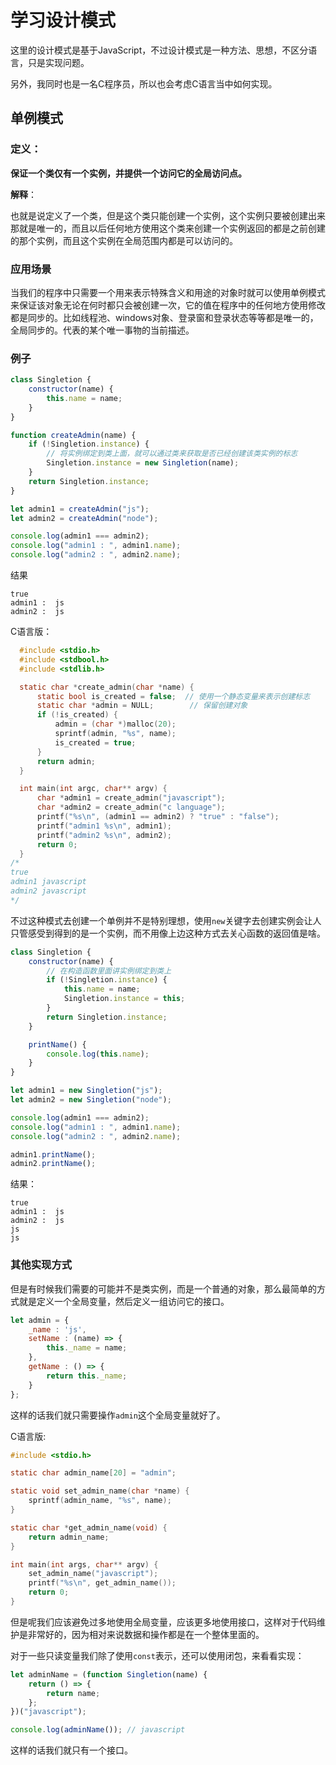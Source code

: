 # 学习设计模式

这里的设计模式是基于JavaScript，不过设计模式是一种方法、思想，不区分语言，只是实现问题。

另外，我同时也是一名C程序员，所以也会考虑C语言当中如何实现。

## 单例模式

### 定义：

**保证一个类仅有一个实例，并提供一个访问它的全局访问点。**

**解释**：

也就是说定义了一个类，但是这个类只能创建一个实例，这个实例只要被创建出来那就是唯一的，而且以后任何地方使用这个类来创建一个实例返回的都是之前创建的那个实例，而且这个实例在全局范围内都是可以访问的。

### 应用场景

当我们的程序中只需要一个用来表示特殊含义和用途的对象时就可以使用单例模式来保证该对象无论在何时都只会被创建一次，它的值在程序中的任何地方使用修改都是同步的。比如线程池、windows对象、登录窗和登录状态等等都是唯一的，全局同步的。代表的某个唯一事物的当前描述。

### 例子

```javascript
class Singletion {
    constructor(name) {
        this.name = name;
    }
}

function createAdmin(name) {
    if (!Singletion.instance) {
        // 将实例绑定到类上面，就可以通过类来获取是否已经创建该类实例的标志
        Singletion.instance = new Singletion(name);
    }
    return Singletion.instance; 
}

let admin1 = createAdmin("js");
let admin2 = createAdmin("node");

console.log(admin1 === admin2);
console.log("admin1 : ", admin1.name);
console.log("admin2 : ", admin2.name);
```

结果

```shell
true
admin1 :  js
admin2 :  js
```

C语言版：

```c
  #include <stdio.h>
  #include <stdbool.h>
  #include <stdlib.h>

  static char *create_admin(char *name) {
      static bool is_created = false;  // 使用一个静态变量来表示创建标志
      static char *admin = NULL;		// 保留创建对象
      if (!is_created) {
          admin = (char *)malloc(20);
          sprintf(admin, "%s", name);
          is_created = true;
      }
      return admin;
  }

  int main(int argc, char** argv) {
      char *admin1 = create_admin("javascript");
      char *admin2 = create_admin("c language");
      printf("%s\n", (admin1 == admin2) ? "true" : "false");
      printf("admin1 %s\n", admin1);
      printf("admin2 %s\n", admin2);
      return 0;
  }
/*
true
admin1 javascript
admin2 javascript
*/
```





不过这种模式去创建一个单例并不是特别理想，使用`new`关键字去创建实例会让人只管感受到得到的是一个实例，而不用像上边这种方式去关心函数的返回值是啥。

```javascript
class Singletion {
    constructor(name) {
        // 在构造函数里面讲实例绑定到类上
        if (!Singletion.instance) {
            this.name = name;
            Singletion.instance = this;
        }
        return Singletion.instance;
    }

    printName() {
        console.log(this.name);
    }
}

let admin1 = new Singletion("js");
let admin2 = new Singletion("node");

console.log(admin1 === admin2);
console.log("admin1 : ", admin1.name);
console.log("admin2 : ", admin2.name);

admin1.printName();
admin2.printName();
```

结果：

```shell
true
admin1 :  js
admin2 :  js
js
js
```

### 其他实现方式

但是有时候我们需要的可能并不是类实例，而是一个普通的对象，那么最简单的方式就是定义一个全局变量，然后定义一组访问它的接口。

```javascript
let admin = {
    _name : 'js',
    setName : (name) => {
        this._name = name;
    },
    getName : () => {
        return this._name;
    }
};
```

这样的话我们就只需要操作`admin`这个全局变量就好了。

C语言版:

```c
#include <stdio.h>

static char admin_name[20] = "admin";

static void set_admin_name(char *name) {
    sprintf(admin_name, "%s", name);
}

static char *get_admin_name(void) {
    return admin_name;
}

int main(int args, char** argv) {
    set_admin_name("javascript");
    printf("%s\n", get_admin_name());
    return 0;
}
```



但是呢我们应该避免过多地使用全局变量，应该更多地使用接口，这样对于代码维护是非常好的，因为相对来说数据和操作都是在一个整体里面的。

对于一些只读变量我们除了使用`const`表示，还可以使用闭包，来看看实现：

```JavaScript
let adminName = (function Singletion(name) {
    return () => {
        return name;
    };
})("javascript");

console.log(adminName()); // javascript
```

这样的话我们就只有一个接口。